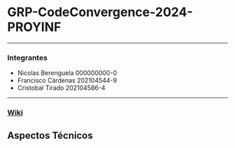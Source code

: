 # GRP-CodeConvergence-2024-PROYINF

---------

### Integrantes

- Nicolas Berenguela  000000000-0
- Francisco Cárdenas  202104544-9
- Cristobal Tirado    202104586-4
  
--------

### [Wiki](https://www.youtube.com/watch?v=dQw4w9WgXcQ "Wiki")

## Aspectos Técnicos
